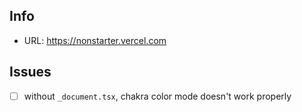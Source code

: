 ## Info

  - URL: <https://nonstarter.vercel.com>

## Issues

  - [ ] without `_document.tsx`, chakra color mode doesn't work properly
